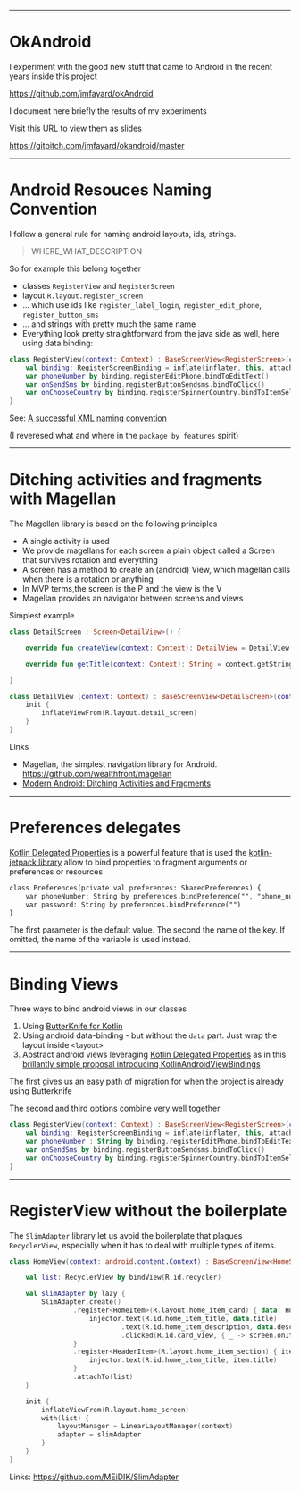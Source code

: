 
---

# OkAndroid

I experiment with the good new stuff that came to Android in the recent years inside this project

https://github.com/jmfayard/okAndroid

I document here briefly the results of my experiments

Visit this URL to view them as slides

https://gitpitch.com/jmfayard/okandroid/master


----

# Android Resouces Naming Convention

I follow a general rule for naming android layouts, ids, strings.

> WHERE_WHAT_DESCRIPTION

So for example this belong together

- classes `RegisterView` and `RegisterScreen`
- layout `R.layout.register_screen`
- ... which use ids like `register_label_login`, `register_edit_phone`, `register_button_sms`
- ... and strings with pretty much the same name
- Everything look pretty straightforward from the java side as well, here using data binding:

```kotlin
class RegisterView(context: Context) : BaseScreenView<RegisterScreen>(context) {
    val binding: RegisterScreenBinding = inflate(inflater, this, attach)
    var phoneNumber by binding.registerEditPhone.bindToEditText()
    var onSendSms by binding.registerButtonSendsms.bindToClick()
    var onChooseCountry by binding.registerSpinnerCountry.bindToItemSelected()
}
```


See: [A successful XML naming convention](https://jeroenmols.com/blog/2016/03/07/resourcenaming/)

(I reveresed what and where in the `package by features` spirit)

---------

# Ditching activities and fragments with Magellan

The Magellan library is based on the following principles

- A single activity is used
- We provide magellans for each screen a plain object called a Screen that survives rotation and everything
- A screen has a method to create an (android) View, which magellan calls when there is a rotation or anything
- In MVP terms,the screen is the P and the view is the V
- Magellan provides an navigator between screens and views

Simplest example

```kotlin
class DetailScreen : Screen<DetailView>() {

    override fun createView(context: Context): DetailView = DetailView(context)

    override fun getTitle(context: Context): String = context.getString(R.string.detail_title)

}

class DetailView (context: Context) : BaseScreenView<DetailScreen>(context) {
    init {
        inflateViewFrom(R.layout.detail_screen)
    }
}
```

Links

- Magellan, the simplest navigation library for Android. https://github.com/wealthfront/magellan
- [Modern Android: Ditching Activities and Fragments](https://news.realm.io/news/sf-fabien-davos-modern-android-ditching-activities-fragments/)


------


# Preferences delegates

[Kotlin Delegated Properties](https://kotlinlang.org/docs/reference/delegated-properties.html) is a powerful feature that is used the [kotlin-jetpack library](https://github.com/nsk-mironov/kotlin-jetpack) allow to bind properties to fragment arguments
or preferences or resources

```md
class Preferences(private val preferences: SharedPreferences) {
    var phoneNumber: String by preferences.bindPreference("", "phone_number")
    var password: String by preferences.bindPreference("")
}
```


The first parameter is the default value. The second the name of the key.
If omitted, the name of the variable is used instead.


-----

# Binding Views

Three ways to bind android views in our classes

1. Using [ButterKnife for Kotlin](https://github.com/JakeWharton/kotterknife/blob/master/src/main/kotlin/kotterknife/ButterKnife.kt)
2. Using android data-binding - but without the `data` part. Just wrap the layout inside `<layout>`
3. Abstract android views leveraging [Kotlin Delegated Properties](https://kotlinlang.org/docs/reference/delegated-properties.html) as in this [brillantly simple proposal introducing KotlinAndroidViewBindings](http://marcinmoskala.com/android/kotlin/2017/05/05/still-mvp-or-already-mvvm.html)

The first gives us an easy path of migration for when the project is already using Butterknife

The second and third options combine very well together

```kotlin
class RegisterView(context: Context) : BaseScreenView<RegisterScreen>(context) {
    val binding: RegisterScreenBinding = inflate(inflater, this, attach)
    var phoneNumber : String by binding.registerEditPhone.bindToEditText()
    var onSendSms by binding.registerButtonSendsms.bindToClick()
    var onChooseCountry by binding.registerSpinnerCountry.bindToItemSelected()
}
```


-----



# RegisterView without the boilerplate

The `SlimAdapter` library let us avoid the boilerplate that plagues `RecyclerView`, especially when it has to deal with multiple types of items.


```kotlin
class HomeView(context: android.content.Context) : BaseScreenView<HomeScreen>(context) {

    val list: RecyclerView by bindView(R.id.recycler)

    val slimAdapter by lazy {
        SlimAdapter.create()
                .register<HomeItem>(R.layout.home_item_card) { data: HomeItem, injector ->
                    injector.text(R.id.home_item_title, data.title)
                            .text(R.id.home_item_description, data.description)
                            .clicked(R.id.card_view, { _ -> screen.onItemClicked(data) })
                }
                .register<HeaderItem>(R.layout.home_item_section) { item: HeaderItem, injector ->
                    injector.text(R.id.home_item_title, item.title)
                }
                .attachTo(list)
    }

    init {
        inflateViewFrom(R.layout.home_screen)
        with(list) {
            layoutManager = LinearLayoutManager(context)
            adapter = slimAdapter
        }
    }
}
```

Links: https://github.com/MEiDIK/SlimAdapter



